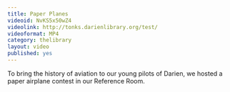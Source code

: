 ```yaml
---
title: Paper Planes
videoid: NvKS5x50wZ4
videolink: http://tonks.darienlibrary.org/test/
videoformat: MP4
category: thelibrary
layout: video
published: yes
---
```


To bring the history of aviation to our young pilots of Darien, we hosted a paper airplane contest in our Reference Room.